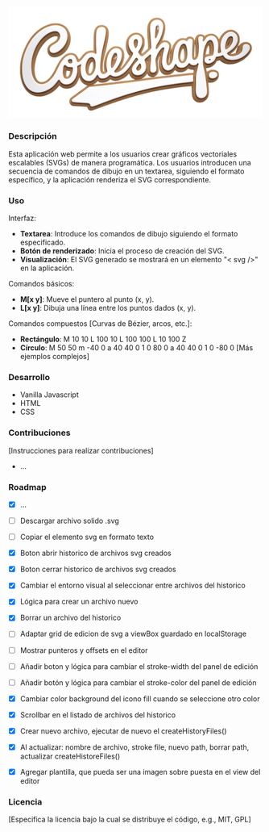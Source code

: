 ![logo codeshape](./imgs/logo.webp)

### Descripción
Esta aplicación web permite a los usuarios crear gráficos vectoriales escalables (SVGs) de manera programática. Los usuarios introducen una secuencia de comandos de dibujo en un textarea, siguiendo el formato específico, y la aplicación renderiza el SVG correspondiente.

### Uso
Interfaz:  
- **Textarea**: Introduce los comandos de dibujo siguiendo el formato especificado.
- **Botón de renderizado**: Inicia el proceso de creación del SVG.
- **Visualización**: El SVG generado se mostrará en un elemento "< svg />" en la aplicación.

Comandos básicos:  
- **M[x y]**: Mueve el puntero al punto (x, y).
- **L[x y]**: Dibuja una línea entre los puntos dados (x, y).

Comandos compuestos [Curvas de Bézier, arcos, etc.]:  
- **Rectángulo**: M 10 10 L 100 10 L 100 100 L 10 100 Z
- **Círculo**: M 50 50 m -40 0 a 40 40 0 1 0 80 0 a 40 40 0 1 0 -80 0
[Más ejemplos complejos]
### Desarrollo
- Vanilla Javascript
- HTML
- CSS

### Contribuciones
[Instrucciones para realizar contribuciones]  
- ...

### Roadmap

- [x] ...
- [ ] Descargar archivo solido .svg  
- [ ] Copiar el elemento svg en formato texto  
- [x] Boton abrir historico de archivos svg creados  
- [x] Boton cerrar historico de archivos svg creados
- [x] Cambiar el entorno visual al seleccionar entre archivos del historico
- [x] Lógica para crear un archivo nuevo
- [x] Borrar un archivo del historico
- [ ] Adaptar grid de edicion de svg a viewBox guardado en localStorage  
- [ ] Mostrar punteros y offsets en el editor
- [ ] Añadir boton y lógica para cambiar el stroke-width del panel de edición
- [ ] Añadir botón y lógica para cambiar el stroke-color del panel de edición
- [x] Cambiar color background del icono fill cuando se seleccione otro color
- [x] Scrollbar en el listado de archivos del historico
- [x] Crear nuevo archivo, ejecutar de nuevo el createHistoryFiles()
- [x] Al actualizar: nombre de archivo, stroke file, nuevo  path, borrar path, actualizar createHistoreFiles()
- [x] Agregar plantilla, que pueda ser una imagen sobre puesta en el view del editor

  

### Licencia
[Especifica la licencia bajo la cual se distribuye el código, e.g., MIT, GPL]